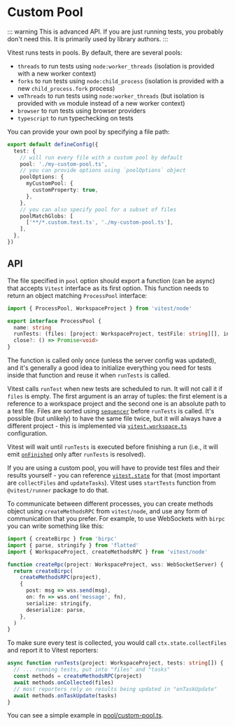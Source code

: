 # Custom Pool

::: warning
This is advanced API. If you are just running tests, you probably don't need this. It is primarily used by library authors.
:::

Vitest runs tests in pools. By default, there are several pools:

- `threads` to run tests using `node:worker_threads` (isolation is provided with a new worker context)
- `forks` to run tests using `node:child_process` (isolation is provided with a new `child_process.fork` process)
- `vmThreads` to run tests using `node:worker_threads` (but isolation is provided with `vm` module instead of a new worker context)
- `browser` to run tests using browser providers
- `typescript` to run typechecking on tests

You can provide your own pool by specifying a file path:

```ts
export default defineConfig({
  test: {
    // will run every file with a custom pool by default
    pool: './my-custom-pool.ts',
    // you can provide options using `poolOptions` object
    poolOptions: {
      myCustomPool: {
        customProperty: true,
      },
    },
    // you can also specify pool for a subset of files
    poolMatchGlobs: [
      ['**/*.custom.test.ts', './my-custom-pool.ts'],
    ],
  },
})
```

## API

The file specified in `pool` option should export a function (can be async) that accepts `Vitest` interface as its first option. This function needs to return an object matching `ProcessPool` interface:

```ts
import { ProcessPool, WorkspaceProject } from 'vitest/node'

export interface ProcessPool {
  name: string
  runTests: (files: [project: WorkspaceProject, testFile: string][], invalidates?: string[]) => Promise<void>
  close?: () => Promise<void>
}
```

The function is called only once (unless the server config was updated), and it's generally a good idea to initialize everything you need for tests inside that function and reuse it when `runTests` is called.

Vitest calls `runTest` when new tests are scheduled to run. It will not call it if `files` is empty. The first argument is an array of tuples: the first element is a reference to a workspace project and the second one is an absolute path to a test file. Files are sorted using [`sequencer`](/config/#sequence.sequencer) before `runTests` is called. It's possible (but unlikely) to have the same file twice, but it will always have a different project - this is implemented via [`vitest.workspace.ts`](/guide/workspace) configuration.

Vitest will wait until `runTests` is executed before finishing a run (i.e., it will emit [`onFinished`](/guide/reporters) only after `runTests` is resolved).

If you are using a custom pool, you will have to provide test files and their results yourself - you can reference [`vitest.state`](https://github.com/vitest-dev/vitest/blob/main/packages/vitest/src/node/state.ts) for that (most important are `collectFiles` and `updateTasks`). Vitest uses `startTests` function from `@vitest/runner` package to do that.

To communicate between different processes, you can create methods object using `createMethodsRPC` from `vitest/node`, and use any form of communication that you prefer. For example, to use WebSockets with `birpc` you can write something like this:

```ts
import { createBirpc } from 'birpc'
import { parse, stringify } from 'flatted'
import { WorkspaceProject, createMethodsRPC } from 'vitest/node'

function createRpc(project: WorkspaceProject, wss: WebSocketServer) {
  return createBirpc(
    createMethodsRPC(project),
    {
      post: msg => wss.send(msg),
      on: fn => wss.on('message', fn),
      serialize: stringify,
      deserialize: parse,
    },
  )
}
```

To make sure every test is collected, you would call `ctx.state.collectFiles` and report it to Vitest reporters:

```ts
async function runTests(project: WorkspaceProject, tests: string[]) {
  // ... running tests, put into "files" and "tasks"
  const methods = createMethodsRPC(project)
  await methods.onCollected(files)
  // most reporters rely on results being updated in "onTaskUpdate"
  await methods.onTaskUpdate(tasks)
}
```

You can see a simple example in [pool/custom-pool.ts](https://github.com/vitest-dev/vitest/blob/main/test/run/pool-custom-fixtures/pool/custom-pool.ts).

